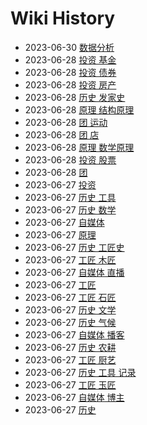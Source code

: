 # Wiki History

- 2023-06-30        [数据分析](/0032_数据分析)
- 2023-06-28        [投资 基金](/0028_投资_基金)
- 2023-06-28        [投资 债券](/0029_投资_债券)
- 2023-06-28        [投资 房产](/0027_投资_房产)
- 2023-06-28        [历史 发家史](/0031_历史_发家史)
- 2023-06-28        [原理 结构原理](/0024_原理_结构原理)
- 2023-06-28        [团 运动](/0030_团_运动)
- 2023-06-28        [团 店](/0022_团_店)
- 2023-06-28        [原理 数学原理](/0025_原理_数学原理)
- 2023-06-28        [投资 股票](/0026_投资_股票)
- 2023-06-28        [团](/0023_团)
- 2023-06-27        [投资](/0010_投资)
- 2023-06-27        [历史 工具](/0004_历史_工具)
- 2023-06-27        [历史 数学](/0020_历史_数学)
- 2023-06-27        [自媒体](/0011_自媒体)
- 2023-06-27        [原理](/0009_原理)
- 2023-06-27        [历史 工匠史](/0016_历史_工匠史)
- 2023-06-27        [工匠 木匠](/0017_工匠_木匠)
- 2023-06-27        [自媒体 直播](/0013_自媒体_直播)
- 2023-06-27        [工匠](/0015_工匠)
- 2023-06-27        [工匠 石匠](/0018_工匠_石匠)
- 2023-06-27        [历史 文学](/0008_历史_文学)
- 2023-06-27        [历史 气候](/0006_历史_气候)
- 2023-06-27        [自媒体 播客](/0014_自媒体_播客)
- 2023-06-27        [历史 农耕](/0007_历史_农耕)
- 2023-06-27        [工匠 厨艺](/0021_工匠_厨艺)
- 2023-06-27        [历史 工具 记录](/0005_历史_工具_记录)
- 2023-06-27        [工匠 玉匠](/0019_工匠_玉匠)
- 2023-06-27        [自媒体 博主](/0012_自媒体_博主)
- 2023-06-27        [历史](/0003_历史)
